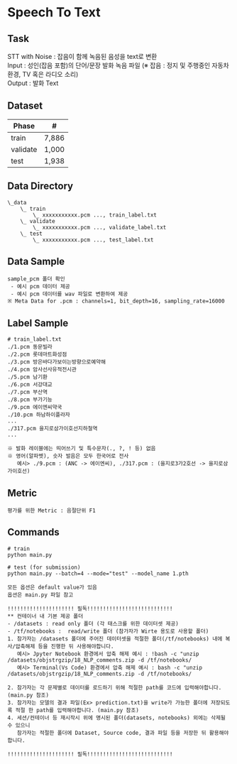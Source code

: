 # Speech To Text

## Task
STT with Noise : 잡음이 함께 녹음된 음성을 text로 변환\
Input : 성인(잡음 포함)의 단어/문장 발화 녹음 파일 (※ 잡음 : 정지 및 주행중인 자동차 환경, TV 혹은 라디오 소리)\
Output : 발화 Text

## Dataset
| Phase | # |
| - | - |
| train | 7,886 |
| validate | 1,000 |
| test | 1,938 |


## Data Directory
```
\_data
    \_ train
        \_ xxxxxxxxxxx.pcm ..., train_label.txt
    \_ validate
        \_ xxxxxxxxxxx.pcm ..., validate_label.txt
    \_ test
        \_ xxxxxxxxxxx.pcm ..., test_label.txt

```
## Data Sample
```
sample_pcm 폴더 확인
 - 예시 pcm 데이터 제공
 - 예시 pcm 데이터를 wav 파일로 변환하여 제공
※ Meta Data for .pcm : channels=1, bit_depth=16, sampling_rate=16000
```

## Label Sample
```
# train_label.txt
./1.pcm 동문빌라
./2.pcm 롯데마트화성점
./3.pcm 방은바다가보이는방향으로예약해
./4.pcm 암사선사유적전시관
./5.pcm 남기환
./6.pcm 서강대교
./7.pcm 부산역
./8.pcm 부가기능
./9.pcm 에이엔씨약국
./10.pcm 하남하이플라자
...
./317.pcm 을지로삼가이호선지하철역
...

※ 발화 레이블에는 띄어쓰기 및 특수문자(., ?, ! 등) 없음
※ 영어(알파벳), 숫자 발음은 모두 한국어로 전사 
   예시> ./9.pcm : (ANC -> 에이엔씨), ./317.pcm : (을지로3가2호선 -> 을지로삼가이호선)

```

## Metric
```
평가를 위한 Metric : 음절단위 F1

```

## Commands
```
# train
python main.py 

# test (for submission)
python main.py --batch=4 --mode="test" --model_name 1.pth

모든 옵션은 default value가 있음
옵션은 main.py 파일 참고
```


```
!!!!!!!!!!!!!!!!!!!!! 필독!!!!!!!!!!!!!!!!!!!!!!!!!!!
** 컨테이너 내 기본 제공 폴더
- /datasets : read only 폴더 (각 태스크를 위한 데이터셋 제공)
- /tf/notebooks :  read/write 폴더 (참가자가 Wirte 용도로 사용할 폴더)
1. 참가자는 /datasets 폴더에 주어진 데이터셋을 적절한 폴더(/tf/notebooks) 내에 복사/압축해제 등을 진행한 뒤 사용해야합니다.
   예시> Jpyter Notebook 환경에서 압축 해제 예시 : !bash -c "unzip /datasets/objstrgzip/18_NLP_comments.zip -d /tf/notebooks/
   예시> Terminal(Vs Code) 환경에서 압축 해제 예시 : bash -c "unzip /datasets/objstrgzip/18_NLP_comments.zip -d /tf/notebooks/
   
2. 참가자는 각 문제별로 데이터를 로드하기 위해 적절한 path를 코드에 입력해야합니다. (main.py 참조)
3. 참가자는 모델의 결과 파일(Ex> prediction.txt)을 write가 가능한 폴더에 저장되도록 적절 한 path를 입력해야합니다. (main.py 참조)
4. 세션/컨테이너 등 재시작시 위에 명시된 폴더(datasets, notebooks) 외에는 삭제될 수 있으니 
   참가자는 적절한 폴더에 Dataset, Source code, 결과 파일 등을 저장한 뒤 활용해야합니다.
   
!!!!!!!!!!!!!!!!!!!!! 필독!!!!!!!!!!!!!!!!!!!!!!!!!!!
```
